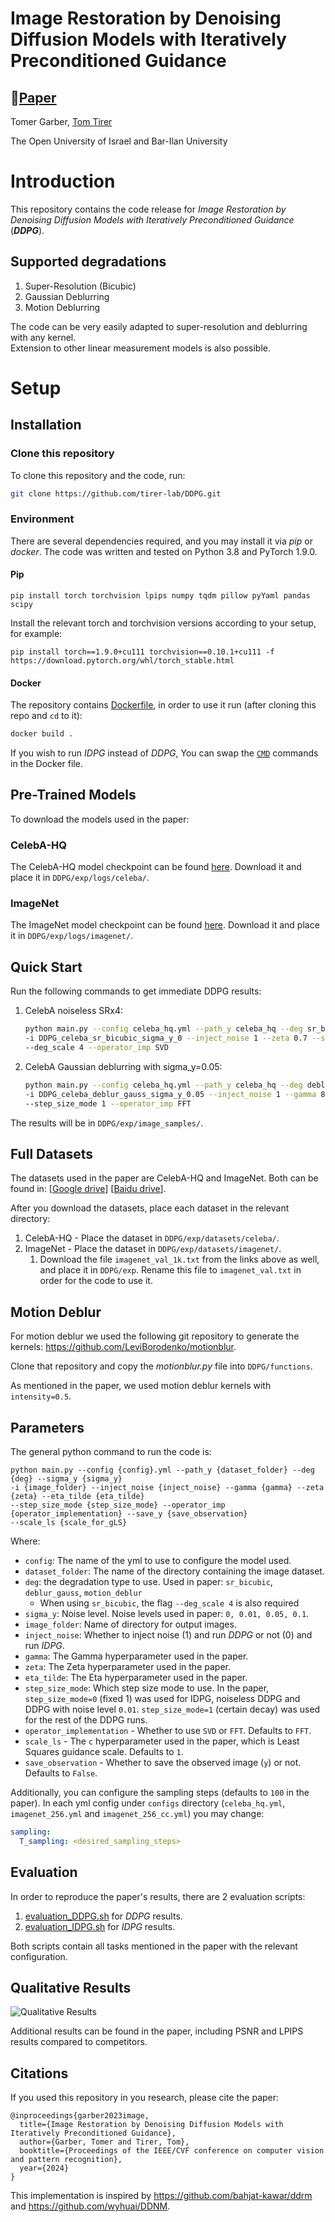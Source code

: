 # Image Restoration by Denoising Diffusion Models with Iteratively Preconditioned Guidance

## 📖[**Paper**](https://arxiv.org/pdf/2312.16519.pdf)

Tomer Garber, [Tom Tirer](https://scholar.google.com/citations?user=_6bZV20AAAAJ)

The Open University of Israel and Bar-Ilan University

# Introduction

This repository contains the code release for *Image Restoration by Denoising Diffusion Models with Iteratively
Preconditioned Guidance* (***DDPG***).

## Supported degradations

1. Super-Resolution (Bicubic)
2. Gaussian Deblurring
3. Motion Deblurring

The code can be very easily adapted to super-resolution and deblurring with any kernel.  
Extension to other linear measurement models is also possible.

# Setup

## Installation

### Clone this repository

To clone this repository and the code, run:

```bash
git clone https://github.com/tirer-lab/DDPG.git
```

### Environment

There are several dependencies required, and you may install it via *pip* or *docker*.
The code was written and tested on Python 3.8 and PyTorch 1.9.0.

#### Pip

```
pip install torch torchvision lpips numpy tqdm pillow pyYaml pandas scipy
```

Install the relevant torch and torchvision versions according to your setup, for example:

```
pip install torch==1.9.0+cu111 torchvision==0.10.1+cu111 -f https://download.pytorch.org/whl/torch_stable.html
```

#### Docker

The repository contains [Dockerfile](Dockerfile), in order to use it run (after cloning this repo and `cd` to it):

```bash
docker build .
```

If you wish to run *IDPG* instead of *DDPG*, You can swap the [`CMD`](Dockerfile#L11) commands in the Docker file.

## Pre-Trained Models

To download the models used in the paper:

### CelebA-HQ

The CelebA-HQ model checkpoint can be
found [here](https://drive.google.com/file/d/1wSoA5fm_d6JBZk4RZ1SzWLMgev4WqH21/view?usp=share_link).
Download it and place it in `DDPG/exp/logs/celeba/`.

### ImageNet
The ImageNet model checkpoint can be
found [here](https://openaipublic.blob.core.windows.net/diffusion/jul-2021/256x256_diffusion_uncond.pt).
Download it and place it in `DDPG/exp/logs/imagenet/`.

## Quick Start
Run the following commands to get immediate DDPG results:

1. CelebA noiseless SRx4:
    ```bash
    python main.py --config celeba_hq.yml --path_y celeba_hq --deg sr_bicubic --sigma_y 0 \
    -i DDPG_celeba_sr_bicubic_sigma_y_0 --inject_noise 1 --zeta 0.7 --step_size_mode 0 \
    --deg_scale 4 --operator_imp SVD
    ```

2. CelebA Gaussian deblurring with sigma_y=0.05:
    ```bash
    python main.py --config celeba_hq.yml --path_y celeba_hq --deg deblur_gauss --sigma_y 0.05 \
    -i DDPG_celeba_deblur_gauss_sigma_y_0.05 --inject_noise 1 --gamma 8 --zeta 0.5 --eta_tilde 0.7 \
    --step_size_mode 1 --operator_imp FFT
    ```

The results will be in `DDPG/exp/image_samples/`.
## Full Datasets

The datasets used in the paper are CelebA-HQ and ImageNet. Both can be found in: 
[[Google drive](https://drive.google.com/drive/folders/1cSCTaBtnL7OIKXT4SVME88Vtk4uDd_u4?usp=sharing)] [[Baidu drive](https://pan.baidu.com/s/1tQaWBqIhE671v3rrB-Z2mQ?pwd=twq0)].

After you download the datasets, place each dataset in the relevant directory:

1. CelebA-HQ - Place the dataset in `DDPG/exp/datasets/celeba/`.
2. ImageNet -  Place the dataset in `DDPG/exp/datasets/imagenet/`.
   1. Download the file `imagenet_val_1k.txt` from the links above as well, and place it in `DDPG/exp`. Rename this file to `imagenet_val.txt` in order for the code to use it.

## Motion Deblur

For motion deblur we used the following git repository to generate the
kernels: https://github.com/LeviBorodenko/motionblur.

Clone that repository and copy the *motionblur.py* file into `DDPG/functions`.

As mentioned in the paper, we used motion deblur kernels with `intensity=0.5`.

## Parameters

The general python command to run the code is:
```
python main.py --config {config}.yml --path_y {dataset_folder} --deg {deg} --sigma_y {sigma_y}
-i {image_folder} --inject_noise {inject_noise} --gamma {gamma} --zeta {zeta} --eta_tilde {eta_tilde}
--step_size_mode {step_size_mode} --operator_imp {operator_implementation} --save_y {save_observation}
--scale_ls {scale_for_gLS}
```

Where:

- `config`: The name of the yml to use to configure the model used.
- `dataset_folder`: The name of the directory containing the image dataset.
- `deg`: the degradation type to use. Used in paper: `sr_bicubic`, `deblur_gauss`, `motion_deblur`
    - When using `sr_bicubic`, the flag `--deg_scale 4` is also required
- `sigma_y`: Noise level. Noise levels used in paper: `0, 0.01, 0.05, 0.1`.
- `image_folder`: Name of directory for output images.
- `inject_noise`: Whether to inject noise (1) and run *DDPG* or not (0) and run *IDPG*.
- `gamma`: The Gamma hyperparameter used in the paper.
- `zeta`: The Zeta hyperparameter used in the paper.
- `eta_tilde`: The Eta hyperparameter used in the paper.
- `step_size_mode`: Which step size mode to use. In the paper, `step_size_mode=0` (fixed 1) was used for IDPG, noiseless DDPG and 
DDPG with noise level `0.01`. `step_size_mode=1` (certain decay) was used for the rest of the DDPG runs.
- `operator_implementation` - Whether to use `SVD` or `FFT`. Defaults to `FFT`.
- `scale_ls` - The `c` hyperparameter used in the paper, which is Least Squares guidance scale. Defaults to `1`. 
- `save_observation` - Whether to save the observed image (`y`) or not. Defaults to `False`.


Additionally, you can configure the sampling steps (defaults to `100` in the paper). In each yml config under `configs` directory
(`celeba_hq.yml`, `imagenet_256.yml` and `imagenet_256_cc.yml`) you may change:
```yaml
sampling:
  T_sampling: <desired_sampling_steps>
```

## Evaluation

In order to reproduce the paper's results, there are 2 evaluation scripts:

1. [evaluation_DDPG.sh](evaluation_DDPG.sh) for *DDPG* results.
2. [evaluation_IDPG.sh](evaluation_IDPG.sh) for *IDPG* results.

Both scripts contain all tasks mentioned in the paper with the relevant configuration.

## Qualitative Results

![Qualitative Results](figs/qualitative_results.png)

Additional results can be found in the paper, including PSNR and LPIPS results compared to competitors.

## Citations
If you used this repository in you research, please cite the paper:
```
@inproceedings{garber2023image,
  title={Image Restoration by Denoising Diffusion Models with Iteratively Preconditioned Guidance},
  author={Garber, Tomer and Tirer, Tom},
  booktitle={Proceedings of the IEEE/CVF conference on computer vision and pattern recognition},
  year={2024}
}
```

This implementation is inspired by https://github.com/bahjat-kawar/ddrm and https://github.com/wyhuai/DDNM.
